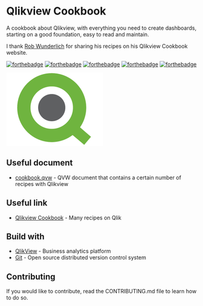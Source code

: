 # Qlikview Cookbook

A cookbook about Qlikview, with everything you need to create dashboards, starting on a good foundation, easy to read and maintain.

I thank [Rob Wunderlich](https://twitter.com/QVCookbook) for sharing his recipes on his Qlikview Cookbook website.

[![forthebadge](https://forthebadge.com/images/badges/you-didnt-ask-for-this.svg)](http://forthebadge.com) [![forthebadge](https://forthebadge.com/images/badges/made-with-crayons.svg)](http://forthebadge.com)  [![forthebadge](https://forthebadge.com/images/badges/contains-technical-debt.svg)](http://forthebadge.com)  [![forthebadge](https://forthebadge.com/images/badges/check-it-out.svg)](http://forthebadge.com)  [![forthebadge](https://forthebadge.com/images/badges/built-with-love.svg)](http://forthebadge.com)

![Qlik](./images/qlik-logo-256.png)

## Useful document

* [cookbook.qvw](./cookbook.qvw) - QVW document that contains a certain number of recipes with Qlikview

## Useful link

* [Qlikview Cookbook](https://qlikviewcookbook.com/) - Many recipes on Qlik

## Build with

* [QlikView](https://www.qlik.com/fr-fr/products/qlikview) - Business analytics platform
* [Git](https://git-scm.com) - Open source distributed version control system

## Contributing

If you would like to contribute, read the CONTRIBUTING.md file to learn how to do so.
